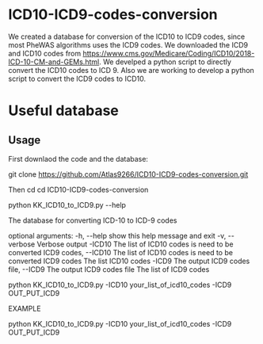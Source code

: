 # ICD10-ICD9-codes-conversion

We created a database for conversion of the ICD10 to ICD9 codes, since most PheWAS algorithms uses the ICD9 codes. We downloaded the ICD9 and ICD10 codes from https://www.cms.gov/Medicare/Coding/ICD10/2018-ICD-10-CM-and-GEMs.html. We develped a python script to directly convert the ICD10 codes to ICD 9. Also we are working to develop a python script to convert the ICD9 codes to ICD10. 


# Useful database



## Usage

First downlaod the code and the database:

git clone https://github.com/Atlas9266/ICD10-ICD9-codes-conversion.git

Then cd
cd ICD10-ICD9-codes-conversion

python KK_ICD10_to_ICD9.py --help

The database for converting ICD-10 to ICD-9 codes

optional arguments:
  -h, --help            show this help message and exit
  -v, --verbose         Verbose output
  -ICD10 The list of ICD10 codes is need to be converted ICD9 codes, --ICD10 The list of ICD10 codes is need to be converted ICD9 codes
                        The list ICD10 codes
  -ICD9 The output ICD9 codes file, --ICD9 The output ICD9 codes file
                        The list of ICD9 codes

python KK_ICD10_to_ICD9.py -ICD10 your_list_of_icd10_codes -ICD9 OUT_PUT_ICD9

EXAMPLE

python KK_ICD10_to_ICD9.py -ICD10 your_list_of_icd10_codes -ICD9 OUT_PUT_ICD9
